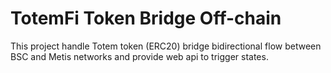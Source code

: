 # TotemFi Token Bridge Off-chain
This project handle Totem token (ERC20) bridge bidirectional flow between BSC and Metis networks 
and provide web api to trigger states.


